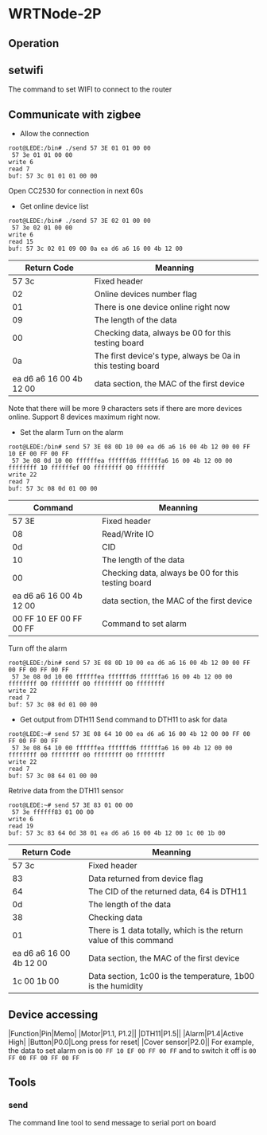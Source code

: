 # WRTNode-2P

## Operation
## setwifi
The command to set WIFI to connect to the router

## Communicate with zigbee
* Allow the connection
```
root@LEDE:/bin# ./send 57 3E 01 01 00 00
 57 3e 01 01 00 00
write 6
read 7
buf: 57 3c 01 01 01 00 00
```
Open CC2530 for connection in next 60s

* Get online device list
```
root@LEDE:/bin# ./send 57 3E 02 01 00 00
 57 3e 02 01 00 00
write 6
read 15
buf: 57 3c 02 01 09 00 0a ea d6 a6 16 00 4b 12 00
```
|Return Code|Meanning|
|---|---|
|57 3c|Fixed header|
|02|Online devices number flag|
|01|There is one device online right now|
|09|The length of the data|
|00|Checking data, always be 00 for this testing board|
|0a|The first device's type, always be 0a in this testing board|
|ea d6 a6 16 00 4b 12 00|data section, the MAC of the first device|

Note that there will be more 9 characters sets if there are more devices online. Support 8 devices maximum right now.

* Set the alarm
Turn on the alarm
```
root@LEDE:/bin# send 57 3E 08 0D 10 00 ea d6 a6 16 00 4b 12 00 00 FF 10 EF 00 FF 00 FF
 57 3e 08 0d 10 00 ffffffea ffffffd6 ffffffa6 16 00 4b 12 00 00 ffffffff 10 ffffffef 00 ffffffff 00 ffffffff
write 22
read 7
buf: 57 3c 08 0d 01 00 00
```
|Command|Meanning|
|---|---|
|57 3E|Fixed header|
|08|Read/Write IO|
|0d|CID|
|10|The length of the data|
|00|Checking data, always be 00 for this testing board|
|ea d6 a6 16 00 4b 12 00|data section, the MAC of the first device|
|00 FF 10 EF 00 FF 00 FF|Command to set alarm|

Turn off the alarm
```
root@LEDE:/bin# send 57 3E 08 0D 10 00 ea d6 a6 16 00 4b 12 00 00 FF 00 FF 00 FF 00 FF
 57 3e 08 0d 10 00 ffffffea ffffffd6 ffffffa6 16 00 4b 12 00 00 ffffffff 00 ffffffff 00 ffffffff 00 ffffffff
write 22
read 7
buf: 57 3c 08 0d 01 00 00
```

* Get output from DTH11
Send command to DTH11 to ask for data
```
root@LEDE:~# send 57 3E 08 64 10 00 ea d6 a6 16 00 4b 12 00 00 FF 00 FF 00 FF 00 FF
 57 3e 08 64 10 00 ffffffea ffffffd6 ffffffa6 16 00 4b 12 00 00 ffffffff 00 ffffffff 00 ffffffff 00 ffffffff
write 22
read 7
buf: 57 3c 08 64 01 00 00
```
Retrive data from the DTH11 sensor
```
root@LEDE:~# send 57 3E 83 01 00 00
 57 3e ffffff83 01 00 00
write 6
read 19
buf: 57 3c 83 64 0d 38 01 ea d6 a6 16 00 4b 12 00 1c 00 1b 00
```
|Return Code|Meanning|
|---|---|
|57 3c|Fixed header|
|83|Data returned from device flag|
|64|The CID of the returned data, 64 is DTH11|
|0d|The length of the data|
|38|Checking data|
|01|There is 1 data totally, which is the return value of this command|
|ea d6 a6 16 00 4b 12 00|Data section, the MAC of the first device|
|1c 00 1b 00|Data section, 1c00 is the temperature, 1b00 is the humidity|



## Device accessing
|Function|Pin|Memo|
|Motor|P1.1, P1.2||
|DTH11|P1.5||
|Alarm|P1.4|Active High|
|Button|P0.0|Long press for reset|
|Cover sensor|P2.0||
For example, the data to set alarm on is `00 FF 10 EF 00 FF 00 FF` and to switch it off is `00 FF 00 FF 00 FF 00 FF`

## Tools
### send
The command line tool to send message to serial port on board
